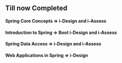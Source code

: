 ## Till now Completed
#### Spring Core Concepts       =>  i-Design and i-Assess
#### Introduction to Spring     =>  Boot i-Design and i-Assess
#### Spring Data Access         =>  i-Design and i-Assess
#### Web Applications in Spring =>  i-Design
